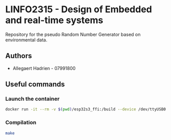 # LINFO2315 - Design of Embedded and real-time systems

Repository for the pseudo Random Number Generator based on environmental data.

## Authors

- Allegaert Hadrien - 07991800
  
## Useful commands

### Launch the container

```sh
docker run -it --rm -v $(pwd)/esp32s3_ffi:/build --device /dev/ttyUSB0  --group-add dialout  --user esp  registry.forge.uclouvain.be/linfo2315/containers/ffi:v5.1
```

### Compilation

```sh
make
```
